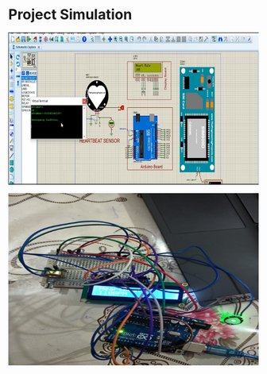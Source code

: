 # Project Simulation

![simulation ](./Project_simulation.jpg)

![HeartBeat-Sensor](./Heartbeatsensor.jpg)
